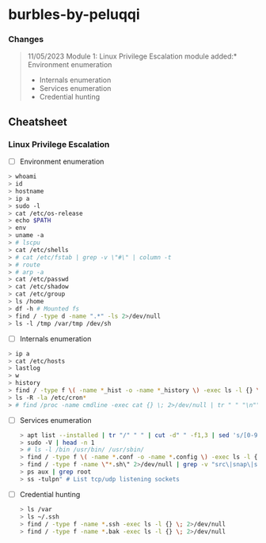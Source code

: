 # burbles-by-peluqqi

### Changes

> 11/05/2023 Module 1: Linux Privilege Escalation module added:* Environment enumeration
>
> * Internals enumeration
> * Services enumeration
> * Credential hunting


## Cheatsheet

### Linux Privilege Escalation

* [ ] Environment enumeration

```bash
> whoami
> id
> hostname
> ip a
> sudo -l
> cat /etc/os-release
> echo $PATH
> env
> uname -a
> # lscpu
> cat /etc/shells
> # cat /etc/fstab | grep -v \"#\" | column -t
> # route
> # arp -a
> cat /etc/passwd
> cat /etc/shadow
> cat /etc/group
> ls /home
> df -h # Mounted fs
> find / -type d -name ".*" -ls 2>/dev/null
> ls -l /tmp /var/tmp /dev/sh
```

* [ ] Internals enumeration

```bash
> ip a
> cat /etc/hosts
> lastlog
> w
> history
> find / -type f \( -name *_hist -o -name *_history \) -exec ls -l {} \; 2>/dev/null
> ls -R -la /etc/cron*
> # find /proc -name cmdline -exec cat {} \; 2>/dev/null | tr " " "\n""
```

* [ ] Services enumeration

  ```bash
  > apt list --installed | tr "/" " " | cut -d" " -f1,3 | sed 's/[0-9]://g'
  > sudo -V | head -n 1
  > # ls -l /bin /usr/bin/ /usr/sbin/
  > find / -type f \( -name *.conf -o -name *.config \) -exec ls -l {} \; 2>/dev/null
  > find / -type f -name \"*.sh\" 2>/dev/null | grep -v "src\|snap\|share"
  > ps aux | grep root
  > ss -tulpn" # List tcp/udp listening sockets
  ```
* [ ] Credential hunting

  ```bash
  > ls /var
  > ls ~/.ssh
  > find / -type f -name *.ssh -exec ls -l {} \; 2>/dev/null
  > find / -type f -name *.bak -exec ls -l {} \; 2>/dev/null
  ```
